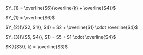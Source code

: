 $Y_{1} = \overline{S6}(\overline{k} + \overline{S4})$

$Y_{1} = \overline{S6}$

$Y_{2}(\{S2, S1\}, S4) = S2 + \overline{S1} \cdot \overline{S4}$


$Y_{3}(\{S5, S4\}, S1) = S5 + S1 \cdot \overline{S4}$

$K(\{S3\}, k) = \overline{S3}$